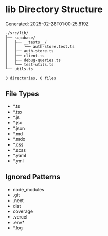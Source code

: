 # lib Directory Structure
Generated: 2025-02-28T01:00:25.819Z

```
./src/lib/
├── supabase/
│   ├── __tests__/
│   │   └── auth-store.test.ts
│   ├── auth-store.ts
│   ├── client.ts
│   ├── debug-queries.ts
│   └── test-utils.ts
└── utils.ts

3 directories, 6 files

```

## File Types
- *.ts
- *.tsx
- *.js
- *.jsx
- *.json
- *.md
- *.mdx
- *.css
- *.scss
- *.yaml
- *.yml

## Ignored Patterns
- node_modules
- .git
- .next
- dist
- coverage
- .vercel
- .env*
- *.log

